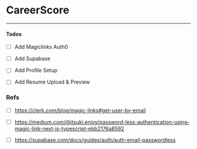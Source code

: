 
# CareerScore 
___

#### Todos 
- [ ] Add Magiclinks Auth0
- [ ] Add Supabase
- [ ] Add Profile Setup
- [ ] Add Resume Upload & Preview 


### Refs
- [ ] https://clerk.com/blog/magic-links#get-user-by-email
- [ ] https://medium.com/@itsuki.enjoy/password-less-authentication-using-magic-link-next-js-typescript-ebb2176a8592 
- [ ] https://supabase.com/docs/guides/auth/auth-email-passwordless


